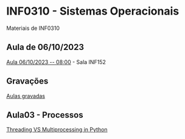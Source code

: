 # INF0310 - Sistemas Operacionais
Materiais de INF0310

## Aula de 06/10/2023
[Aula 06/10/2023 -- 08:00](https://meet.google.com/syx-srae-ssn) - Sala INF152

## Gravações
[Aulas gravadas](https://drive.google.com/drive/folders/1AEIUEAfzXiptB64y_1rsnRoTVLzqa92k?usp=sharing)

## Aula03 - Processos
[Threading VS Multiprocessing in Python](https://youtu.be/AZnGRKFUU0c?si=EdBny08y9OiJhAVs)
